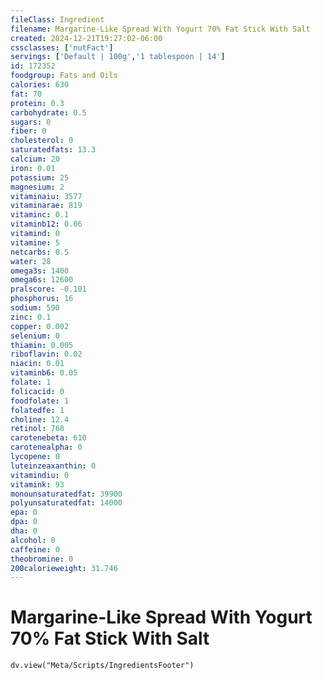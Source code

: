 ```yaml
---
fileClass: Ingredient
filename: Margarine-Like Spread With Yogurt 70% Fat Stick With Salt
created: 2024-12-21T19:27:02-06:00
cssclasses: ['nutFact']
servings: ['Default | 100g','1 tablespoon | 14']
id: 172352
foodgroup: Fats and Oils
calories: 630
fat: 70
protein: 0.3
carbohydrate: 0.5
sugars: 0
fiber: 0
cholesterol: 0
saturatedfats: 13.3
calcium: 20
iron: 0.01
potassium: 25
magnesium: 2
vitaminaiu: 3577
vitaminarae: 819
vitaminc: 0.1
vitaminb12: 0.06
vitamind: 0
vitamine: 5
netcarbs: 0.5
water: 28
omega3s: 1400
omega6s: 12600
pralscore: -0.101
phosphorus: 16
sodium: 590
zinc: 0.1
copper: 0.002
selenium: 0
thiamin: 0.005
riboflavin: 0.02
niacin: 0.01
vitaminb6: 0.05
folate: 1
folicacid: 0
foodfolate: 1
folatedfe: 1
choline: 12.4
retinol: 768
carotenebeta: 610
carotenealpha: 0
lycopene: 0
luteinzeaxanthin: 0
vitamindiu: 0
vitamink: 93
monounsaturatedfat: 39900
polyunsaturatedfat: 14000
epa: 0
dpa: 0
dha: 0
alcohol: 0
caffeine: 0
theobromine: 0
200calorieweight: 31.746
---
```


# Margarine-Like Spread With Yogurt 70% Fat Stick With Salt

```dataviewjs
dv.view("Meta/Scripts/IngredientsFooter")
```